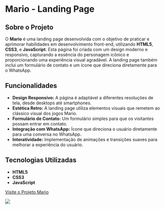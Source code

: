 <h1>Mario - Landing Page</h1>
<h2>Sobre o Projeto</h2>
<p>O <strong>Mario</strong> é uma landing page desenvolvida com o objetivo de praticar e aprimorar habilidades em desenvolvimento front-end, utilizando <strong>HTML5</strong>, <strong>CSS3</strong>, e <strong>JavaScript</strong>. Esta página foi criada com um design moderno e responsivo, capturando a essência do personagem icônico e proporcionando uma experiência visual agradável. A landing page também inclui um formulário de contato e um ícone que direciona diretamente para o WhatsApp.</p>
<h2>Funcionalidades</h2>
<ul>
<li><strong>Design Responsivo:</strong> A página é adaptável a diferentes resoluções de tela, desde desktops até smartphones.</li>
<li><strong>Estética Retro:</strong> A landing page utiliza elementos visuais que remetem ao clássico visual dos jogos Mario.</li>
<li><strong>Formulário de Contato:</strong> Um formulário simples para que os visitantes possam entrar em contato.</li>
<li><strong>Integração com WhatsApp:</strong> Ícone que direciona o usuário diretamente para uma conversa no WhatsApp.</li>
<li><strong>Interatividade:</strong> Implementação de animações e transições suaves para melhorar a experiência do usuário.</li>
</ul>
<h2>Tecnologias Utilizadas</h2>
<ul>
<li><strong>HTML5</strong></li>
<li><strong>CSS3</strong></li>
<li><strong>JavaScript</strong></li>
</ul>
 
 <a href="https://pablomartinsti.github.io/mario">Visite o Projeto Mario</a>

<img src = "https://github.com/pablomartinsti/mario/blob/main/img/Apresenta%C3%A7ao.png">
